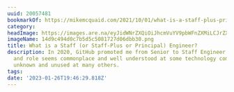 ```yaml
---
uuid: 20057481
bookmarkOf: https://mikemcquaid.com/2021/10/01/what-is-a-staff-plus-principal-engineer/
category: 
headImage: https://images.are.na/eyJidWNrZXQiOiJhcmVuYV9pbWFnZXMiLCJrZXkiOiIyMDA1NzQ4MS9vcmlnaW5hbF8xNGQ5YzQ5NGQwYzdiNWQ1YzUwODE3MjdkMDZkYmIzMC5wbmciLCJlZGl0cyI6eyJyZXNpemUiOnsid2lkdGgiOjEyMDAsImhlaWdodCI6MTIwMCwiZml0IjoiaW5zaWRlIiwid2l0aG91dEVubGFyZ2VtZW50Ijp0cnVlfSwid2VicCI6eyJxdWFsaXR5Ijo5MH0sImpwZWciOnsicXVhbGl0eSI6OTB9LCJyb3RhdGUiOm51bGx9fQ==?bc=0
imageName: 14d9c494d0c7b5d5c5081727d06dbb30.png
title: What is a Staff (or Staff-Plus or Principal) Engineer?
description: In 2020, GitHub promoted me from Senior to Staff Engineer. This title
  and role seems commonplace and well understood at some technology companies but
  unknown and unused at many others.
tags: 
date: '2023-01-26T19:46:29.818Z'
---
```

